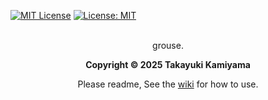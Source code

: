  [![MIT License](http://img.shields.io/badge/license-MIT-blue.svg?style=flat)](LICENSE) [![License: MIT](https://img.shields.io/badge/License-MIT-yellow.svg)](https://opensource.org/licenses/MIT)
<br /><br />

<div align="center">
  <p> grouse. </p>
  <b> Copyright &copy 2025 Takayuki Kamiyama </b>
  <p> Please readme, See the <a href="https://github.com/takkii/grouse/wiki/manual">wiki</a> for how to use. </p>
</div>

<br />
